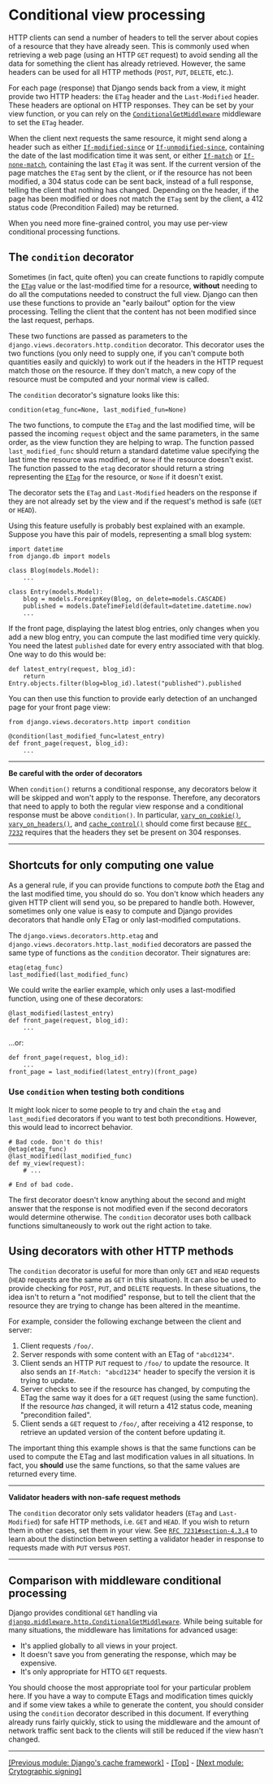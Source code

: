 # Conditional view processing

HTTP clients can send a number of headers to tell the server about copies of a resource that they have already seen. This is commonly used when retrieving a web page (using an HTTP `GET` request) to avoid sending all the data for something the client has already retrieved. However, the same headers can be used for all HTTP methods (`POST`, `PUT`, `DELETE`, etc.).

For each page (response) that Django sends back from a view, it might provide two HTTP headers: the `ETag` header and the `Last-Modified` header. These headers are optional on HTTP responses. They can be set by your view function, or you can rely on the [`ConditionalGetMiddleware`](https://docs.djangoproject.com/en/4.0/ref/middleware/#django.middleware.http.ConditionalGetMiddleware) middleware to set the `ETag` header.

When the client next requests the same resource, it might send along a header such as either [`If-modified-since`](https://datatracker.ietf.org/doc/html/rfc7232.html#section-3.3) or [`If-unmodified-since`](https://datatracker.ietf.org/doc/html/rfc7232.html#section-3.4), containing the date of the last modification time it was sent, or either [`If-match`](https://datatracker.ietf.org/doc/html/rfc7232.html#section-3.1) or [`If-none-match`](https://datatracker.ietf.org/doc/html/rfc7232.html#section-3.2), containing the last `ETag` it was sent. If the current version of the page matches the `ETag` sent by the client, or if the resource has not been modified, a 304 status code can be sent back, instead of a full response, telling the client that nothing has changed. Depending on the header, if the page has been modified or does not match the `ETag` sent by the client, a 412 status code (Precondition Failed) may be returned.

When you need more fine-grained control, you may use per-view conditional processing functions.

## The `condition` decorator

Sometimes (in fact, quite often) you can create functions to rapidly compute the [`ETag`](https://datatracker.ietf.org/doc/html/rfc7232.html#section-2.3) value or the last-modified time for a resource, **without** needing to do all the computations needed to construct the full view. Django can then use these functions to provide an "early bailout" option for the view processing. Telling the client that the content has not been modified since the last request, perhaps.

These two functions are passed as parameters to the `django.views.decorators.http.condition` decorator. This decorator uses the two functions (you only need to supply one, if you can't compute both quantities easily and quickly) to work out if the headers in the HTTP request match those on the resource. If they don't match, a new copy of the resource must be computed and your normal view is called.

The `condition` decorator's signature looks like this:
```
condition(etag_func=None, last_modified_fun=None)
```
The two functions, to compute the `ETag` and the last modified time, will be passed the incoming `request` object and the same parameters, in the same order, as the view function they are helping to wrap. The function passed `last_modified_func` should return a standard datetime value  specifying the last time the resource was modified, or `None` if the resource doesn't exist. The function passed to the `etag` decorator should return a string representing the [`ETag`]() for the resource, or `None` if it doesn't exist.

The decorator sets the `ETag` and `Last-Modified` headers on the response if they are not already set by the view and if the request's method is safe (`GET` or `HEAD`).

Using this feature usefully is probably best explained with an example. Suppose you have this pair of models, representing a small blog system:
```
import datetime
from django.db import models

class Blog(models.Model):
    ...

class Entry(models.Model):
    blog = models.ForeignKey(Blog, on_delete=models.CASCADE)
    published = models.DateTimeField(default=datetime.datetime.now)
    ...
```
If the front page, displaying the latest blog entries, only changes when you add a new blog entry, you can compute the last modified time very quickly. You need the latest `published` date for every entry associated with that blog. One way to do this would be:
```
def latest_entry(request, blog_id):
    return Entry.objects.filter(blog=blog_id).latest("published").published
```
You can then use this function to provide early detection of an unchanged page for your front page view:
```
from django.views.decorators.http import condition

@condition(last_modified_func=latest_entry)
def front_page(request, blog_id):
    ...
```

<hr>

**Be careful with the order of decorators**

When `condition()` returns a conditional response, any decorators below it will be skipped and won't apply to the response. Therefore, any decorators that need to apply to both the regular view response and a conditional response must be above `condition()`. In particular, [`vary_on_cookie()`](https://docs.djangoproject.com/en/4.0/topics/http/decorators/#django.views.decorators.vary.vary_on_cookie), [`vary_on_headers()`](https://docs.djangoproject.com/en/4.0/topics/http/decorators/#django.views.decorators.vary.vary_on_headers), and [`cache_control()`](https://docs.djangoproject.com/en/4.0/topics/http/decorators/#django.views.decorators.cache.cache_control) should come first because [`RFC 7232`](https://datatracker.ietf.org/doc/html/rfc7232.html#section-4.1) requires that the headers they set be present on 304 responses.

<hr>

## Shortcuts for only computing one value

As a general rule, if you can provide functions to compute *both* the Etag and the last modified time, you should do so. You don't know which headers any given HTTP client will send you, so be prepared to handle both. However, sometimes only one value is easy to compute and Django provides decorators that handle only ETag or only last-modified computations.

The `django.views.decorators.http.etag` and `django.views.decorators.http.last_modified` decorators are passed the same type of functions as the `condition` decorator. Their signatures are:
```
etag(etag_func)
last_modified(last_modified_func)
```
We could write the earlier example, which only uses a last-modified function, using one of these decorators:
```
@last_modified(lastest_entry)
def front_page(request, blog_id):
    ...
```
...or:
```
def front_page(request, blog_id):
    ...
front_page = last_modified(latest_entry)(front_page)
```

### Use `condition` when testing both conditions

It might look nicer to some people to try and chain the `etag` and `last_modified` decorators if you want to test both preconditions. However, this would lead to incorrect behavior.
```
# Bad code. Don't do this!
@etag(etag_func)
@last_modified(last_modified_func)
def my_view(request):
    # ...

# End of bad code.
```
The first decorator doesn't know anything about the second and might answer that the response is not modified even if the second decorators would determine otherwise. The `condition` decorator uses both callback functions simultaneously to work out the right action to take.

## Using decorators with other HTTP methods

The `condition` decorator is useful for more than only `GET` and `HEAD` requests (`HEAD` requests are the same as `GET` in this situation). It can also be used to provide checking for `POST`, `PUT`, and `DELETE` requests. In these situations, the idea isn't to return a "not modified" response, but to tell the client that the resource they are trying to change has been altered in the meantime.

For example, consider the following exchange between the client and server:

1. Client requests `/foo/`.
2. Server responds with some content with an ETag of `"abcd1234"`.
3. Client sends an HTTP `PUT` request to `/foo/` to update the resource. It also sends an `If-Match: "abcd1234"` header to specify the version it is trying to update.
4. Server checks to see if the resource has changed, by computing the ETag the same way it does for a `GET` request (using the same function). If the resource *has* changed, it will return a 412 status code, meaning "precondition failed".
5. Client sends a `GET` request to `/foo/`, after receiving a 412 response, to retrieve an updated version of the content before updating it.

The important thing this example shows is that the same functions can be used to compute the ETag and last modification values in all situations. In fact, you **should** use the same functions, so that the same values are returned every time.

<hr>

**Validator headers with non-safe request methods**

The `condition` decorator only sets validator headers (`ETag` and `Last-Modified`) for safe HTTP methods, i.e. `GET` and `HEAD`. If you wish to return them in other cases, set them in your view. See [`RFC 7231#section-4.3.4`](https://datatracker.ietf.org/doc/html/rfc7231.html#section-4.3.4) to learn about the distinction between setting a validator header in response to requests made with `PUT` versus `POST`.

<hr>

## Comparison with middleware conditional processing

Django provides conditional `GET` handling via [`django.middleware.http.ConditionalGetMiddleware`](https://docs.djangoproject.com/en/4.0/ref/middleware/#django.middleware.http.ConditionalGetMiddleware). While being suitable for many situations, the middleware has limitations for advanced usage:

* It's applied globally to all views in your project.
* It doesn't save you from generating the response, which may be expensive.
* It's only appropriate for HTTO `GET` requests.

You should choose the most appropriate tool for your particular problem here. If you have a way to compute ETags and modification times quickly and if some view takes a while to generate the content, you should consider using the `condition` decorator described in this document. If everything already runs fairly quickly, stick to using the middleware and the amount of network traffic sent back to the clients will still be reduced if the view hasn't changed.

<hr>

[[Previous module: Django's cache framework]](https://github.com/AndrewSRea/My_Learning_Port_II/tree/main/Django/Django_Docs/Cache_Framework#djangos-cache-framework) - [[Top]](https://github.com/AndrewSRea/My_Learning_Port_II/tree/main/Django/Django_Docs/Conditional_View_Processing#conditional-view-processing) - [[Next module: Crytographic signing]]()